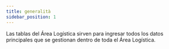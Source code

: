 ```yaml
---
title: generalità
sidebar_position: 1
---
```


Las tablas del Área Logística sirven para ingresar todos los datos principales que se gestionan dentro de toda el Área Logística.